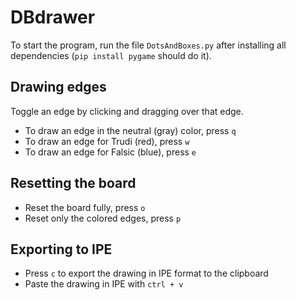 # DBdrawer

To start the program, run the file `DotsAndBoxes.py` after installing all dependencies (`pip install pygame` should do it).

## Drawing edges

Toggle an edge by clicking and dragging over that edge. 
  * To draw an edge in the neutral (gray) color, press `q`
  * To draw an edge for Trudi (red), press `w`
  * To draw an edge for Falsic (blue), press `e`
  
## Resetting the board

  * Reset the board fully, press `o`
  * Reset only the colored edges, press `p`
  
## Exporting to IPE

  * Press `c` to export the drawing in IPE format to the clipboard
  * Paste the drawing in IPE with `ctrl + v`
